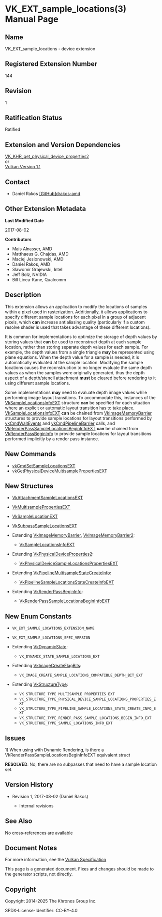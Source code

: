 # VK\_EXT\_sample\_locations(3) Manual Page

## Name

VK\_EXT\_sample\_locations - device extension



## [](#_registered_extension_number)Registered Extension Number

144

## [](#_revision)Revision

1

## [](#_ratification_status)Ratification Status

Ratified

## [](#_extension_and_version_dependencies)Extension and Version Dependencies

[VK\_KHR\_get\_physical\_device\_properties2](https://registry.khronos.org/vulkan/specs/latest/man/html/VK_KHR_get_physical_device_properties2.html)  
or  
[Vulkan Version 1.1](#versions-1.1)

## [](#_contact)Contact

- Daniel Rakos [\[GitHub\]drakos-amd](https://github.com/KhronosGroup/Vulkan-Docs/issues/new?body=%5BVK_EXT_sample_locations%5D%20%40drakos-amd%0A%2AHere%20describe%20the%20issue%20or%20question%20you%20have%20about%20the%20VK_EXT_sample_locations%20extension%2A)

## [](#_other_extension_metadata)Other Extension Metadata

**Last Modified Date**

2017-08-02

**Contributors**

- Mais Alnasser, AMD
- Matthaeus G. Chajdas, AMD
- Maciej Jesionowski, AMD
- Daniel Rakos, AMD
- Slawomir Grajewski, Intel
- Jeff Bolz, NVIDIA
- Bill Licea-Kane, Qualcomm

## [](#_description)Description

This extension allows an application to modify the locations of samples within a pixel used in rasterization. Additionally, it allows applications to specify different sample locations for each pixel in a group of adjacent pixels, which **can** increase antialiasing quality (particularly if a custom resolve shader is used that takes advantage of these different locations).

It is common for implementations to optimize the storage of depth values by storing values that **can** be used to reconstruct depth at each sample location, rather than storing separate depth values for each sample. For example, the depth values from a single triangle **may** be represented using plane equations. When the depth value for a sample is needed, it is automatically evaluated at the sample location. Modifying the sample locations causes the reconstruction to no longer evaluate the same depth values as when the samples were originally generated, thus the depth aspect of a depth/stencil attachment **must** be cleared before rendering to it using different sample locations.

Some implementations **may** need to evaluate depth image values while performing image layout transitions. To accommodate this, instances of the [VkSampleLocationsInfoEXT](https://registry.khronos.org/vulkan/specs/latest/man/html/VkSampleLocationsInfoEXT.html) structure **can** be specified for each situation where an explicit or automatic layout transition has to take place. [VkSampleLocationsInfoEXT](https://registry.khronos.org/vulkan/specs/latest/man/html/VkSampleLocationsInfoEXT.html) **can** be chained from [VkImageMemoryBarrier](https://registry.khronos.org/vulkan/specs/latest/man/html/VkImageMemoryBarrier.html) structures to provide sample locations for layout transitions performed by [vkCmdWaitEvents](https://registry.khronos.org/vulkan/specs/latest/man/html/vkCmdWaitEvents.html) and [vkCmdPipelineBarrier](https://registry.khronos.org/vulkan/specs/latest/man/html/vkCmdPipelineBarrier.html) calls, and [VkRenderPassSampleLocationsBeginInfoEXT](https://registry.khronos.org/vulkan/specs/latest/man/html/VkRenderPassSampleLocationsBeginInfoEXT.html) **can** be chained from [VkRenderPassBeginInfo](https://registry.khronos.org/vulkan/specs/latest/man/html/VkRenderPassBeginInfo.html) to provide sample locations for layout transitions performed implicitly by a render pass instance.

## [](#_new_commands)New Commands

- [vkCmdSetSampleLocationsEXT](https://registry.khronos.org/vulkan/specs/latest/man/html/vkCmdSetSampleLocationsEXT.html)
- [vkGetPhysicalDeviceMultisamplePropertiesEXT](https://registry.khronos.org/vulkan/specs/latest/man/html/vkGetPhysicalDeviceMultisamplePropertiesEXT.html)

## [](#_new_structures)New Structures

- [VkAttachmentSampleLocationsEXT](https://registry.khronos.org/vulkan/specs/latest/man/html/VkAttachmentSampleLocationsEXT.html)
- [VkMultisamplePropertiesEXT](https://registry.khronos.org/vulkan/specs/latest/man/html/VkMultisamplePropertiesEXT.html)
- [VkSampleLocationEXT](https://registry.khronos.org/vulkan/specs/latest/man/html/VkSampleLocationEXT.html)
- [VkSubpassSampleLocationsEXT](https://registry.khronos.org/vulkan/specs/latest/man/html/VkSubpassSampleLocationsEXT.html)
- Extending [VkImageMemoryBarrier](https://registry.khronos.org/vulkan/specs/latest/man/html/VkImageMemoryBarrier.html), [VkImageMemoryBarrier2](https://registry.khronos.org/vulkan/specs/latest/man/html/VkImageMemoryBarrier2.html):
  
  - [VkSampleLocationsInfoEXT](https://registry.khronos.org/vulkan/specs/latest/man/html/VkSampleLocationsInfoEXT.html)
- Extending [VkPhysicalDeviceProperties2](https://registry.khronos.org/vulkan/specs/latest/man/html/VkPhysicalDeviceProperties2.html):
  
  - [VkPhysicalDeviceSampleLocationsPropertiesEXT](https://registry.khronos.org/vulkan/specs/latest/man/html/VkPhysicalDeviceSampleLocationsPropertiesEXT.html)
- Extending [VkPipelineMultisampleStateCreateInfo](https://registry.khronos.org/vulkan/specs/latest/man/html/VkPipelineMultisampleStateCreateInfo.html):
  
  - [VkPipelineSampleLocationsStateCreateInfoEXT](https://registry.khronos.org/vulkan/specs/latest/man/html/VkPipelineSampleLocationsStateCreateInfoEXT.html)
- Extending [VkRenderPassBeginInfo](https://registry.khronos.org/vulkan/specs/latest/man/html/VkRenderPassBeginInfo.html):
  
  - [VkRenderPassSampleLocationsBeginInfoEXT](https://registry.khronos.org/vulkan/specs/latest/man/html/VkRenderPassSampleLocationsBeginInfoEXT.html)

## [](#_new_enum_constants)New Enum Constants

- `VK_EXT_SAMPLE_LOCATIONS_EXTENSION_NAME`
- `VK_EXT_SAMPLE_LOCATIONS_SPEC_VERSION`
- Extending [VkDynamicState](https://registry.khronos.org/vulkan/specs/latest/man/html/VkDynamicState.html):
  
  - `VK_DYNAMIC_STATE_SAMPLE_LOCATIONS_EXT`
- Extending [VkImageCreateFlagBits](https://registry.khronos.org/vulkan/specs/latest/man/html/VkImageCreateFlagBits.html):
  
  - `VK_IMAGE_CREATE_SAMPLE_LOCATIONS_COMPATIBLE_DEPTH_BIT_EXT`
- Extending [VkStructureType](https://registry.khronos.org/vulkan/specs/latest/man/html/VkStructureType.html):
  
  - `VK_STRUCTURE_TYPE_MULTISAMPLE_PROPERTIES_EXT`
  - `VK_STRUCTURE_TYPE_PHYSICAL_DEVICE_SAMPLE_LOCATIONS_PROPERTIES_EXT`
  - `VK_STRUCTURE_TYPE_PIPELINE_SAMPLE_LOCATIONS_STATE_CREATE_INFO_EXT`
  - `VK_STRUCTURE_TYPE_RENDER_PASS_SAMPLE_LOCATIONS_BEGIN_INFO_EXT`
  - `VK_STRUCTURE_TYPE_SAMPLE_LOCATIONS_INFO_EXT`

## [](#_issues)Issues

1\) When using with Dynamic Rendering, is there a VkRenderPassSampleLocationsBeginInfoEXT equivalent struct

**RESOLVED**: No, there are no subpasses that need to have a sample location set.

## [](#_version_history)Version History

- Revision 1, 2017-08-02 (Daniel Rakos)
  
  - Internal revisions

## [](#_see_also)See Also

No cross-references are available

## [](#_document_notes)Document Notes

For more information, see the [Vulkan Specification](https://registry.khronos.org/vulkan/specs/latest/html/vkspec.html#VK_EXT_sample_locations)

This page is a generated document. Fixes and changes should be made to the generator scripts, not directly.

## [](#_copyright)Copyright

Copyright 2014-2025 The Khronos Group Inc.

SPDX-License-Identifier: CC-BY-4.0